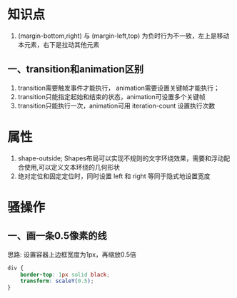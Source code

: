 # 知识点
1. (margin-bottom,right) 与 (margin-left,top) 为负时行为不一致，左上是移动本元素，右下是拉动其他元素

## 一、transition和animation区别
1. transition需要触发事件才能执行， animation需要设置关键帧才能执行；
2. transition只能指定起始和结束的状态，animation可设置多个关键帧
3. transition只能执行一次，animation可用 iteration-count 设置执行次数

# 属性
1. shape-outside;  Shapes布局可以实现不规则的文字环绕效果，需要和浮动配合使用,可以定义文本环绕的几何形状
2. 绝对定位和固定定位时，同时设置 left 和 right 等同于隐式地设置宽度

# 骚操作
## 一、画一条0.5像素的线
思路: 设置容器上边框宽度为1px，再缩放0.5倍
```css
div {
	border-top: 1px solid black;
	transform: scaleY(0.5);
}
```
